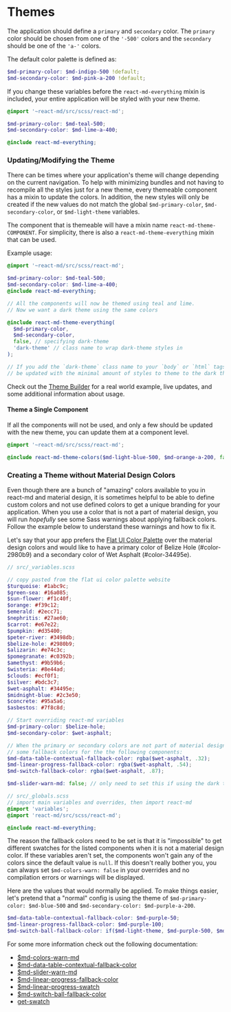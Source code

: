 # Themes
The application should define a `primary` and `secondary` color. The `primary` color
should be chosen from one of the `'-500'` colors and the `secondary` should be one of
the `'a-'` colors.

The default color palette is defined as:

```scss
$md-primary-color: $md-indigo-500 !default;
$md-secondary-color: $md-pink-a-200 !default;
```

If you change these variables before the `react-md-everything` mixin is included, your entire
application will be styled with your new theme.

```scss
@import '~react-md/src/scss/react-md';

$md-primary-color: $md-teal-500;
$md-secondary-color: $md-lime-a-400;

@include react-md-everything;
```

### Updating/Modifying the Theme
There can be times where your application's theme will change depending on the current navigation.
To help with minimizing bundles and not having to recompile all the styles just for a new theme,
every themeable component has a mixin to update the colors. In addition, the new styles will only
be created if the new values do not match the global `$md-primary-color`, `$md-secondary-color`,
or `$md-light-theme` variables.

The component that is themeable will have a mixin name `react-md-theme-COMPONENT`. For simplicity,
there is also a `react-md-theme-everything` mixin that can be used.

Example usage:

```scss
@import '~react-md/src/scss/react-md';

$md-primary-color: $md-teal-500;
$md-secondary-color: $md-lime-a-400;
@include react-md-everything;

// All the components will now be themed using teal and lime.
// Now we want a dark theme using the same colors

@include react-md-theme-everything(
  $md-primary-color,
  $md-secondary-color,
  false, // specifying dark-theme
  'dark-theme' // class name to wrap dark-theme styles in
);

// If you add the `dark-theme` class name to your `body` or `html` tags, your app will now
// be updated with the minimal amount of styles to theme to the dark theme.
```

Check out the [Theme Builder](/customization/theme-builder) for a real world example, live updates,
and some additional information about usage.

#### Theme a Single Component
If all the components will not be used, and only a few should be updated with the new theme, you
can update them at a component level.

```scss
@import '~react-md/src/scss/react-md';

@include react-md-theme-colors($md-light-blue-500, $md-orange-a-200, false);
```

### Creating a Theme without Material Design Colors
Even though there are a bunch of "amazing" colors available to you in react-md and material design, it
is sometimes helpful to be able to define custom colors and not use defined colors to get a unique branding
for your application. When you use a color that is not a part of material design, you will run _hopefully_ see
some Sass warnings about applying fallback colors. Follow the example below to understand these warnings
and how to fix it.

Let's say that your app prefers the [Flat UI Color Palette](https://flatuicolors.com/) over the material design
colors and would like to have a primary color of Belize Hole (#color-2980b9) and a secondary color of Wet Asphalt (#color-34495e).

```scss
// src/_variables.scss

// copy pasted from the flat ui color palette website
$turquoise: #1abc9c;
$green-sea: #16a085;
$sun-flower: #f1c40f;
$orange: #f39c12;
$emerald: #2ecc71;
$nephritis: #27ae60;
$carrot: #e67e22;
$pumpkin: #d35400;
$peter-river: #3498db;
$belize-hole: #2980b9;
$alizarin: #e74c3c;
$pomegranate: #c0392b;
$amethyst: #9b59b6;
$wisteria: #8e44ad;
$clouds: #ecf0f1;
$silver: #bdc3c7;
$wet-asphalt: #34495e;
$midnight-blue: #2c3e50;
$concrete: #95a5a6;
$asbestos: #7f8c8d;

// Start overriding react-md variables
$md-primary-color: $belize-hole;
$md-secondary-color: $wet-asphalt;

// When the primary or secondary colors are not part of material design, you will need to set
// some fallback colors for the the following components:
$md-data-table-contextual-fallback-color: rgba($wet-asphalt, .32);
$md-linear-progress-fallback-color: rgba($wet-asphalt, .54);
$md-switch-fallback-color: rgba($wet-asphalt, .87);

$md-slider-warn-md: false; // only need to set this if using the dark theme.
```

```scss
// src/_globals.scss
// import main variables and overrides, then import react-md
@import 'variables';
@import 'react-md/src/scss/react-md';

@include react-md-everything;
```

The reason the fallback colors need to be set is that it is "impossible" to get different swatches for the listed
components when it is not a material design color. If these variables aren't set, the components won't gain any
of the colors since the default value is `null`. If this doesn't really bother you, you can always set
`$md-colors-warn: false` in your overrides and no compilation errors or warnings will be displayed.


Here are the values that would normally be applied. To make things easier, let's pretend that a "normal" config
is using the theme of `$md-primary-color: $md-blue-500` and `$md-secondary-color: $md-purple-a-200`. 

```scss
$md-data-table-contextual-fallback-color: $md-purple-50;
$md-linear-progress-fallback-color: $md-purple-100;
$md-switch-ball-fallback-color: if($md-light-theme, $md-purple-500, $md-purple-200);
```

For some more information check out the following documentation:
- [$md-colors-warn-md](?tab=1#variable-md-colors-warn)
- [$md-data-table-contextual-fallback-color](?tab=1#variable-md-data-table-contextual-fallback-color)
- [$md-slider-warn-md](/components/sliders?tab=2#variable-md-slider-warn-md)
- [$md-linear-progress-fallback-color](?tab=1#variable-md-linear-progress-fallback-color)
- [$md-linear-progress-swatch](/components/progress/linear?tab=2#variable-md-linear-progress-swatch)
- [$md-switch-ball-fallback-color](?tab=1#variable-md-switch-ball-fallback-color)
- [get-swatch](/customization/colors?tab=1#function-get-swatch)
